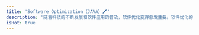 ```yaml
---
title: 'Software Optimization（JAVA）🖍️'
description: '随着科技的不断发展和软件应用的普及，软件优化变得愈发重要。软件优化的目标就是通过调整和改进软件的各个方面，达到提高其整体性能的效果。'
isHot: true
---
```

